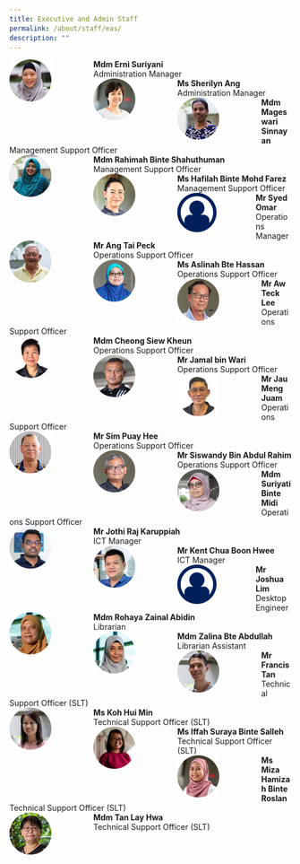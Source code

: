 ```yaml
---
title: Executive and Admin Staff
permalink: /about/staff/eas/
description: ""
---
```

<div>  
<div style="float: left">  
<img src="/images/Staff/cmc-erni-suriyani_s%20(1).jpg" style="width:50%">
</div>  
<div></div>  
</div>	
<b>Mdm Erni Suriyani</b>
<br>
Administration Manager

<div>  
<div style="float: left">  
<img src="/images/Staff/EAS-SherilynAng_s%20(1).jpg" style="width:50%">
</div>  
<div></div>  
</div>	
<b>Ms Sherilyn Ang</b>
<br>
Administration Manager

<div>  
<div style="float: left">  
<img src="/images/Staff/EAS-Mageswari_s.jpg" style="width:50%">
</div>  
<div></div>  
</div>	
<b>Mdm Mageswari Sinnayan</b>
<br>
Management Support Officer

<div>  
<div style="float: left">  
<img src="/images/Staff/EAS-Rahimah_s.jpg" style="width:50%">
</div>  
<div></div>  
</div>	
<b>Mdm Rahimah Binte Shahuthuman</b>
<br>
Management Support Officer

<div>  
<div style="float: left">  
<img src="/images/Staff/EAS-Hafilah_s.jpg" style="width:50%">
</div>  
<div></div>  
</div>	
<b>Ms Hafilah Binte Mohd Farez</b>
<br>
Management Support Officer

<div>  
<div style="float: left">  
<img src="/images/Staff/Staff-Profile.png" style="width:50%">
</div>  
<div></div>  
</div>	
<b>Mr Syed Omar</b>
<br>
Operations Manager

<div>  
<div style="float: left">  
<img src="/images/Staff/Tan-Heng-Keng_s.jpg" style="width:50%">
</div>  
<div></div>  
</div>	
<b>Mr Ang Tai Peck</b>
<br>
Operations Support Officer

<div>  
<div style="float: left">  
<img src="/images/Staff/aslinah_s.jpg" style="width:50%">
</div>  
<div></div>  
</div>	
<b>Ms Aslinah Bte Hassan</b>
<br>
Operations Support Officer

<div>  
<div style="float: left">  
<img src="/images/Staff/awtecklee_s.jpg" style="width:50%">
</div>  
<div></div>  
</div>	
<b>Mr Aw Teck Lee</b>
<br>
Operations Support Officer


<div>  
<div style="float: left">  
<img src="/images/Staff/eas-cheongsiewkheun.jpg" style="width:50%">
</div>  
<div></div>  
</div>	
<b>Mdm Cheong Siew Kheun</b>
<br>
Operations Support Officer

<div>  
<div style="float: left">  
<img src="/images/Staff/jamal_s.jpg" style="width:50%">
</div>  
<div></div>  
</div>	
<b>Mr Jamal bin Wari</b>
<br>
Operations Support Officer

<div>  
<div style="float: left">  
<img src="/images/Staff/eas-jaumengjuam.jpg" style="width:50%">
</div>  
<div></div>  
</div>	
<b>Mr Jau Meng Juam</b>
<br>
Operations Support Officer

<div>  
<div style="float: left">  
<img src="/images/Staff/EAS-Sim-Puay-Hee_s.jpg" style="width:50%">
</div>  
<div></div>  
</div>	
<b>Mr Sim Puay Hee</b>
<br>
Operations Support Officer

<div>  
<div style="float: left">  
<img src="/images/Staff/siswandy_s.jpg" style="width:50%">
</div>  
<div></div>  
</div>	
<b>Mr Siswandy Bin Abdul Rahim</b>
<br>
Operations Support Officer

<div>  
<div style="float: left">  
<img src="/images/Staff/Suriyati_s.jpg" style="width:50%">
</div>  
<div></div>  
</div>	
<b>Mdm Suriyati Binte Midi</b>
<br>
Operations Support Officer

<div>  
<div style="float: left">  
<img src="/images/Staff/Jothi_s%20(1).jpg" style="width:50%">
</div>  
<div></div>  
</div>	
<b>Mr Jothi Raj Karuppiah</b>
<br>
ICT Manager

<div>  
<div style="float: left">  
<img src="/images/Staff/kent_s%20(1).jpg" style="width:50%">
</div>  
<div></div>  
</div>	
<b>Mr Kent Chua Boon Hwee</b>
<br>
ICT Manager

<div>  
<div style="float: left">  
<img src="/images/Staff/Staff-Profile.png" style="width:50%">
</div>  
<div></div>  
</div>	
<b>Mr Joshua Lim</b>
<br>
Desktop Engineer

<div>  
<div style="float: left">  
<img src="/images/Staff/rohaya_s%20(1).jpg" style="width:50%">
</div>  
<div></div>  
</div>	
<b>Mdm Rohaya Zainal Abidin</b>
<br>
Librarian

<div>  
<div style="float: left">  
<img src="/images/Staff/zalina_s%20(1).jpg" style="width:50%">
</div>  
<div></div>  
</div>	
<b>Mdm Zalina Bte Abdullah</b>
<br>
Librarian Assistant

<div>  
<div style="float: left">  
<img src="/images/Staff/EAS-Francis-Tan_s.jpg" style="width:50%">
</div>  
<div></div>  
</div>	
<b>Mr Francis Tan</b>
<br>
Technical Support Officer (SLT)

<div>  
<div style="float: left">  
<img src="/images/Staff/EAS-Koh-Hui-Min_s.jpg" style="width:50%">
</div>  
<div></div>  
</div>	
<b>Ms Koh Hui Min</b>
<br>
Technical Support Officer (SLT)

<div>  
<div style="float: left">  
<img src="/images/Staff/EAS-Iffah_s.jpg" style="width:50%">
</div>  
<div></div>  
</div>	
<b>Ms Iffah Suraya Binte Salleh</b>
<br>
Technical Support Officer (SLT)

<div>  
<div style="float: left">  
<img src="/images/Staff/EAS-Miza_s.jpg" style="width:50%">
</div>  
<div></div>  
</div>	
<b>Ms Miza Hamizah Binte Roslan</b>
<br>
Technical&nbsp;Support Officer (SLT)

<div>  
<div style="float: left">  
<img src="/images/Staff/LayHwa_s.jpg" style="width:50%">
</div>  
<div></div>  
</div>	
<b>Mdm Tan Lay Hwa</b>
<br>
Technical&nbsp;Support Officer (SLT)
